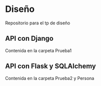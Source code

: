 # Diseño
Repositorio para el tp de diseño

## API con Django

Contenida en la carpeta Prueba1

## API con Flask y SQLAlchemy

Contenida en la carpeta Prueba2 y Persona
